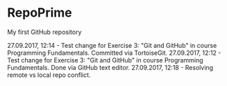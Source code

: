 # RepoPrime
My first GitHub repository

27.09.2017, 12:14 -  Test change for Exercise 3: "Git and GitHub" in course Programming Fundamentals. Committed via TortoiseGit.
27.09.2017, 12:12 -  Test change for Exercise 3: "Git and GitHub" in course Programming Fundamentals. Done via GitHub text editor.
27.09.2017, 12:18 -  Resolving remote vs local repo conflict.